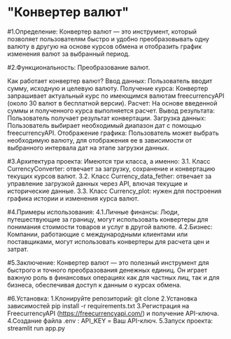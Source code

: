 # 							"Конвертер валют"

#1.Определение:
Конвертер валют — это инструмент, который позволяет пользователям быстро и удобно преобразовывать одну валюту в другую на основе курсов обмена и отобразить график изменения валют за выбранный период.

#2.Функциональность:
Преобразование валют.
 
Как работает конвертер валют?
Ввод данных: Пользователь вводит сумму, исходную и целевую валюту.
Получение курса: Конвертер запрашивает актуальный курс по имеющимся валютам freecurrencyAPI (около 30 валют в бесплатной версии).
Расчет: На основе введенной суммы и полученного курса выполняется расчет.
Вывод результата: Пользователь получает результат конвертации.
Загрузка данных: Пользователь выбирает необходимый диапазон дат с помощью freecurrencyAPI.
Отображение графика: Пользователь может выбрать необходимую валюту, для отображения ее в зависимости от выбранного интервала дат на этапе загрузки данных.

#3.Архитектура проекта:
Имеются три класса, а именно:
3.1. Класс CurrencyConverter: отвечает за загрузку, сохранение и конвертацию текущих курсов валют.
3.2. Класс Currency_data_fether: отвечает за управление загрузкой данных через API, влючая текущие и исторические данные.
3.3. Класс Currency_plot: нужен для построения графика истории и изменения курса валют.


#4.Примеры использования:
4.1.Личные финансы: Люди, путешествующие за границу, могут использовать конвертеры для понимания стоимости товаров и услуг в другой валюте.
4.2.Бизнес: Компании, работающие с международными клиентами или поставщиками, могут использовать конвертеры для расчета цен и затрат.

#5.Заключение:
Конвертер валют — это полезный инструмент для быстрого и точного преобразования денежных единиц. Он играет важную роль в финансовых операциях как для частных лиц, так и для бизнеса, обеспечивая доступ к данным о курсах обмена.

#6.Установка:
1.Клонируйте репозиторий: git clone
2.Установка зависимостей pip install -r requirements.txt
3.Регистрация на FreecurrencyAPI (https://freecurrencyapi.com/) и получение API-ключа.
4.Создание файла  .env : API_KEY = Ваш API-ключ.
5.Запуск проекта: streamlit run app.py
